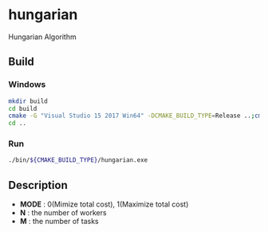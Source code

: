 # hungarian
Hungarian Algorithm 

## Build

### Windows

```bash
mkdir build
cd build
cmake -G "Visual Studio 15 2017 Win64" -DCMAKE_BUILD_TYPE=Release ..;cmake --build . --config "Release" -j;
cd ..
```

### Run
```bash
./bin/${CMAKE_BUILD_TYPE}/hungarian.exe
```

## Description

- **MODE** : 0(Mimize total cost), 1(Maximize total cost)
- **N** : the number of workers
- **M** : the number of tasks